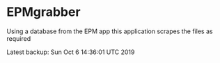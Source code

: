 # EPMgrabber
Using a database from the EPM app this application scrapes the files as required


Latest backup: Sun Oct 6 14:36:01 UTC 2019
